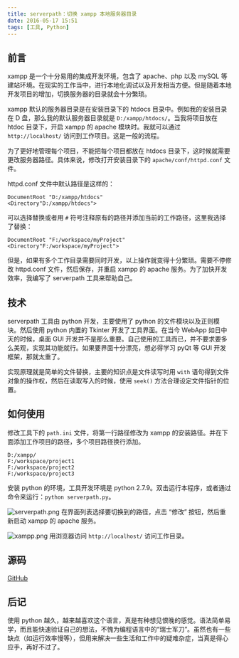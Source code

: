 ```yaml
---
title: serverpath：切换 xampp 本地服务器目录
date: 2016-05-17 15:51
tags: [工具, Python]
---
```

## 前言
xampp 是一个十分易用的集成开发环境，包含了 apache、php 以及 mySQL 等建站环境。在现实的工作当中，进行本地化调试以及开发相当方便。但是随着本地开发项目的增加，切换服务器的目录就会十分繁琐。


<!--more-->


xampp 默认的服务器目录是在安装目录下的 htdocs 目录中。例如我的安装目录在 D 盘，那么我的默认服务器目录就是 `D:/xampp/htdocs/`。当我将项目放在 htdoc 目录下，开启 xampp 的 apache 模块时。我就可以通过 `http://localhost/` 访问到工作项目。这是一般的流程。

为了更好地管理每个项目，不能把每个项目都放在 htdocs 目录下，这时候就需要更改服务器路径。具体来说，修改打开安装目录下的 `apache/conf/httpd.conf` 文件。

httpd.conf 文件中默认路径是这样的：
```
DocumentRoot "D:/xampp/htdocs"
<Directory"D:/xampp/htdocs">
```

可以选择替换或者用 `#` 符号注释原有的路径并添加当前的工作路径，这里我选择了替换：
```
DocumentRoot "F:/workspace/myProject"
<Directory"F:/workspace/myProject">
```

但是，如果有多个工作目录需要同时开发，以上操作就变得十分繁琐。需要不停修改 httpd.conf 文件，然后保存，并重启 xampp 的 apache 服务。为了加快开发效率，我编写了 serverpath 工具来帮助自己。

## 技术
serverpath 工具由 python 开发，主要使用了 python 的文件模块以及正则模块。然后使用 python 内置的 Tkinter 开发了工具界面。在当今 WebApp 如日中天的时候，桌面 GUI 开发并不是那么重要。自己使用的工具而已，并不要求要多么美观，实现其功能就行。如果要界面十分漂亮，想必得学习 pyQt 等 GUI 开发框架，那就太重了。

实现原理就是简单的文件替换，主要的知识点是文件读写时用 `with` 语句得到文件对象的操作权，然后在读取写入的时候，使用 `seek()` 方法合理设定文件指针的位置。

## 如何使用

修改工具下的 `path.ini` 文件，将第一行路径修改为 xampp 的安装路径。并在下面添加工作项目的路径，多个项目路径换行添加。
```
D:/xampp/
F:/workspace/project1
F:/workspace/project2
F:/workspace/project3
```

安装 python 的环境，工具开发环境是 python 2.7.9。双击运行本程序，或者通过命令来运行：`python serverpath.py`。

![serverpath.png][1]
在界面列表选择要切换到的路径，点击 “修改” 按钮，然后重新启动 xampp 的 apache 服务。

![xampp.png][2]
用浏览器访问 `http://localhost/` 访问工作目录。

## 源码
[GitHub][3]
## 后记
使用 python 越久，越来越喜欢这个语言，真是有种想见恨晚的感觉。语法简单易学，而且能快速验证自己的想法，不愧为编程语言中的“瑞士军刀”。虽然也有一些缺点（如运行效率慢等），但用来解决一些生活和工作中的疑难杂症，当真是得心应手，再好不过了。


  [1]: /img/425988509.png
  [2]: /img/3909286478.png
  [3]: https://github.com/chunqiuyiyu/python-tools/tree/master/serverpath
